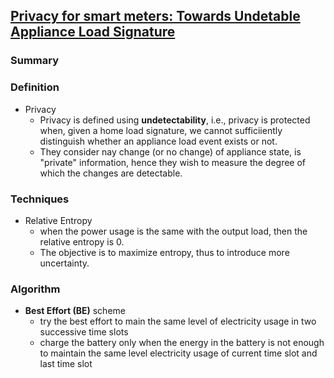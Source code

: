 ## [Privacy for smart meters: Towards Undetable Appliance Load Signature](http://ieeexplore.ieee.org/xpl/login.jsp?tp=&arnumber=5622047)


### Summary

### Definition
- Privacy
  - Privacy is defined using **undetectability**, i.e., privacy is protected when, given a home load signature, we cannot sufficiiently distinguish whether an appliance load event exists or not.
  - They consider nay change (or no change) of appliance state, is "private" information, hence they wish to measure the degree of which the changes are detectable.

### Techniques
- Relative Entropy
  - when the power usage is the same with the output load, then the relative entropy is 0. 
  - The objective is to maximize entropy, thus to introduce more uncertainty.
  
### Algorithm
- **Best Effort (BE)** scheme
  - try the best effort to main the same level of electricity usage in two successive time slots
  - charge the battery only when the energy in the battery is not enough to maintain the same level electricity usage of current time slot and last time slot
  
